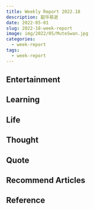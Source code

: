 ```yaml
---
title: Weekly Report 2022.18
description: 韶华易逝
date: 2022-05-01
slug: 2022-18-week-report
image: img/2022/05/MuteSwan.jpg
categories:
  - week-report
tags:
  - week-report
---
```


## Entertainment

## Learning

## Life

## Thought

## Quote

## Recommend Articles

## Reference
